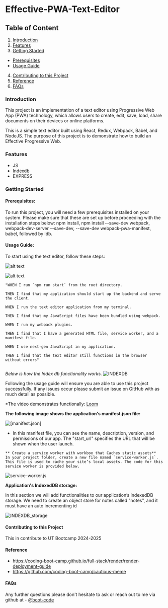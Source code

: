 # Effective-PWA-Text-Editor

## Table of Content

1. [Introduction](#introduction)
2. [Features](#features)
3. [Getting Started](#getting-started)

- [Prerequisites](#prerequisites)
- [Usage Guide](#usage-guide)

4. [Contributing to this Project](#contributing-to-this-project)
5. [Reference](#reference)
6. [FAQs](#faqs)

### Introduction

This project is an implementation of a text editor using Progressive Web App (PWA) technology, which allows users to create, edit, save, load, share documents on their devices or online platforms.

This is a simple text editor built using React, Redux, Webpack, Babel, and NodeJS. The purpose of this project is to demonstrate how to build an Effective Progressive Web.

### Features

- JS
- Indexdb
- EXPRESS

### Getting Started

#### Prerequisites:

To run this project, you will need a few prerequisites installed on your system. Please make sure that these are set up before proceeding with the installation steps below: npm install, npm install --save-dev webpack, webpack-dev-server --save-dev, --save-dev webpack-pwa-manifest, babel, followed by idb.

#### Usage Guide:

To start using the text editor, follow these steps:

![alt text](/images/Screen%20Shot.png)

![alt text](/images/demostration.png)

```
"WHEN I run `npm run start` from the root directory.

THEN I find that my application should start up the backend and serve the client.

WHEN I run the text editor application from my terminal.

THEN I find that my JavaScript files have been bundled using webpack.

WHEN I run my webpack plugins.

THEN I find that I have a generated HTML file, service worker, and a manifest file.

WHEN I use next-gen JavaScript in my application.

THEN I find that the text editor still functions in the browser without errors"


```

_Below is how the Index db functionality works._
![INDEXDB](/images/generateIdb.png)

Following the usage guide will ensure you are able to use this project successfully. If any issues occur please submit an issue on GitHub with as much detail as possible.

\*The video demonstrates functionally: [Loom](https://www.loom.com/share/0753ed97b33a4e1fb3b866a9eee6d742?sid=c91c8d40-3e24-4177-a05b-55e10d6b9d52)

**The following image shows the application's manifest.json file:**

![[manifest.json]](./images/Screen%20Shot-manifest.png)

- In this manifest file, you can see the name, description, version, and permissions of our app. The "start_url" specifies the URL that will be shown when the user launch.

```
** Create a service worker with workbox that Caches static assets**
In your project folder, create a new file named `service-worker.js`. This file is used to cache your site’s local assets. The code for this service worker is provided below.

```

![service-worker.js](./images/service-worker.png)

**Application's IndexedDB storage:**

In this section we will add functionalities to our application’s indexedDB storage. We need to create an object store for notes called "notes", and it must have an auto incrementing id

![INDEXDB_storage](./images/indexDB_storage.png)

#### Contributing to this Project

This in contribute to UT Bootcamp 2024-2025

#### Reference

- https://coding-boot-camp.github.io/full-stack/render/render-deployment-guide
- https://github.com/coding-boot-camp/cautious-meme

#### FAQs

Any further questions please don't hesitate to ask or reach out
to me via github at - [@bcot-code](https://github.com/bcot-code/effective-PWA-Text-Editor)
